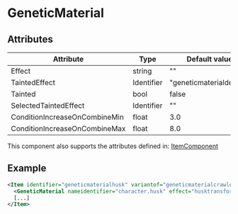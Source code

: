 # GeneticMaterial


## Attributes

| Attribute|Type|Default value|Description |
| ---|---|---|--- |
| Effect|string|""| |
| TaintedEffect|Identifier|"geneticmaterialdebuff"| |
| Tainted|bool|false| |
| SelectedTaintedEffect|Identifier|""| |
| ConditionIncreaseOnCombineMin|float|3.0| |
| ConditionIncreaseOnCombineMax|float|8.0| |

This component also supports the attributes defined in: [ItemComponent](ItemComponent.md)


## Example
```xml
<Item identifier="geneticmaterialhusk" variantof="geneticmaterialcrawler" nameidentifier="geneticmaterial">
  <GeneticMaterial nameidentifier="character.husk" effect="husktransformimmunity" />
  [...]
</Item>
```

